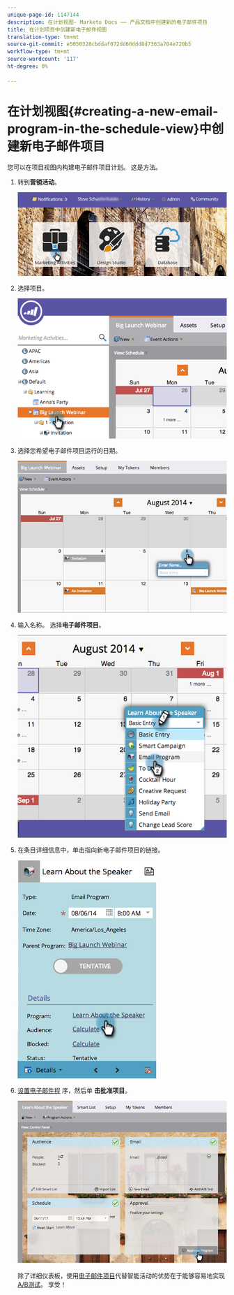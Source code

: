 ```yaml
---
unique-page-id: 1147144
description: 在计划视图- Marketo Docs —— 产品文档中创建新的电子邮件项目
title: 在计划项目中创建新电子邮件视图
translation-type: tm+mt
source-git-commit: e5050328cbddaf072dd60ddd8d7363a704e720b5
workflow-type: tm+mt
source-wordcount: '117'
ht-degree: 0%

---
```



# 在计划视图{#creating-a-new-email-program-in-the-schedule-view}中创建新电子邮件项目

您可以在项目视图内构建电子邮件项目计划。 这是方法。

1. 转到&#x200B;**营销活动**。

   ![](assets/login-marketing-activities-2.png)

1. 选择项目。

   ![](assets/image2014-9-23-15-3a34-3a11.png)

1. 选择您希望电子邮件项目运行的日期。

   ![](assets/image2014-9-23-15-3a35-3a16.png)

1. 输入名称。 选择&#x200B;**电子邮件项目**。

   ![](assets/image2014-9-23-15-3a35-3a32.png)

1. 在条目详细信息中，单击指向新电子邮件项目的链接。

   ![](assets/image2014-9-23-15-3a35-3a42.png)

1. [设置电子邮件程](/help/marketo/product-docs/email-marketing/email-programs/creating-an-email-program/create-an-email-program.md) 序，然后单 **击批准项目**。

   ![](assets/learnaboutthespeaker.png)

   除了详细仪表板，使用[电子邮件项目](/help/marketo/product-docs/email-marketing/email-programs/creating-an-email-program/understanding-email-programs.md)代替智能活动的优势在于能够容易地实现[A/B测试](/help/marketo/product-docs/email-marketing/email-programs/email-program-actions/email-test-a-b-test/add-an-a-b-test.md)。 享受！
